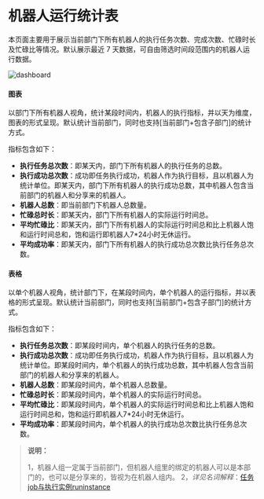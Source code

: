 # 机器人运行统计表

本页面主要用于展示当前部门下所有机器人的执行任务次数、完成次数、忙碌时长及忙碌比等情况。默认展示最近 7 天数据，可自由筛选时间段范围内的机器人运行数据。

![dashboard](https://docimages.blob.core.chinacloudapi.cn/images/Console/0528dis4.png)


#### 图表
以部门下所有机器人视角，统计某段时间内，机器人的执行指标，并以天为维度，图表的形式呈现。默认统计当前部门，同时也支持[当前部门+包含子部门]的统计方式。

指标包含如下：

- **执行任务总次数**：即某天内，部门下所有机器人的执行任务的总数。
- **执行成功总次数**：成功即任务执行成功，机器人作为执行目标，且以机器人为统计单位。即某天内，部门下所有机器人的执行成功总数，其中机器人包含当前部门的机器人和分享来的机器人。
- **机器人总数**：即当前部门下机器人总数量。
- **忙碌总时长**：即某天内，部门下所有机器人的实际运行时间总。
- **平均忙碌比**：即某天内，部门下所有机器人的实际运行时间总和比上机器人饱和运行时间总和，饱和运行即机器人7*24小时无休运行。
- **平均成功率**：即某天内，部门下所有机器人的执行成功总次数比执行任务总次数。


#### 表格
以单个机器人视角，统计部门下，在某段时间内，单个机器人的运行指标，并以表格的形式呈现。默认统计当前部门，同时也支持[当前部门+包含子部门]的统计方式。

指标包含如下：

- **执行任务总次数**：即某段时间内，单个机器人的执行任务的总数。
- **执行成功总次数**：成功即任务执行成功，机器人作为执行目标，且以机器人为统计单位。即某段时间内，单个机器人的执行成功总数，其中机器人包含当前部门的机器人和分享来的机器人。
- **机器人总数**：即某段时间内，单个机器人总数量。
- **忙碌总时长**：即某段时间内，单个机器人的实际运行时间总。
- **平均忙碌比**：即某段时间内，单个机器人的实际运行时间总和比上机器人饱和运行时间总和，饱和运行即机器人7*24小时无休运行。
- **平均成功率**：即某段时间内，单个机器人的执行成功总次数比执行任务总次数。
>**说明：**
>
>   1，机器人组一定属于当前部门，但机器人组里的绑定的机器人可以是本部门的，也可以是分享来的，皆视为在机器人组内。
>   2，*详见名词解释*：[任务job与执行实例runinstance](./../../Glossary.md)
